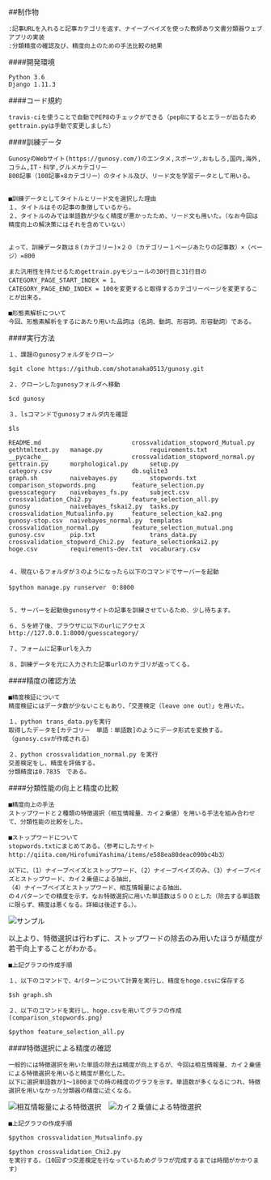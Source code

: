 
##制作物
```
:記事URLを入れると記事カテゴリを返す、ナイーブベイズを使った教師あり文書分類器ウェブアプリの実装
:分類精度の確認及び、精度向上のための手法比較の結果
```
####開発環境
```
Python 3.6
Django 1.11.3
```
####コード規約
```
travis-ciを使うことで自動でPEP8のチェックができる（pep8にするとエラーが出るためgettrain.pyは手動で変更しました）
```
####訓練データ
```
GunosyのWebサイト(https://gunosy.com/)のエンタメ,スポーツ,おもしろ,国内,海外,コラム,IT・科学,グルメカテゴリー
800記事（100記事×8カテゴリー）のタイトル及び、リード文を学習データとして用いる。


■訓練データとしてタイトルとリード文を選択した理由
１、タイトルはその記事の象徴しているから。
２、タイトルのみでは単語数が少なく精度が悪かったため、リード文も用いた。（なお今回は精度向上の解決策にはそれを含めていない）


よって、訓練データ数は８(カテゴリー)×２０（カテゴリー１ページあたりの記事数）×（ページ）=800

また汎用性を持たせるためgettrain.pyモジュールの30行目と31行目のCATEGORY_PAGE_START_INDEX = 1、
CATEGORY_PAGE_END_INDEX = 100を変更すると取得するカテゴリーページを変更することが出来る。

■形態素解析について
今回、形態素解析をするにあたり用いた品詞は（名詞、動詞、形容詞、形容動詞）である。
```

####実行方法
```
１、課題のgunosyフォルダをクローン  

$git clone https://github.com/shotanaka0513/gunosy.git  

２、クローンしたgunosyフォルダへ移動  

$cd gunosy    

３、lsコマンドでgunosyフォルダ内を確認  

$ls

README.md                         crossvalidation_stopword_Mutual.py  gethtmltext.py   manage.py             requirements.txt
__pycache__                       crossvalidation_stopword_normal.py  gettrain.py      morphological.py      setup.py
category.csv                      db.sqlite3                          graph.sh         naivebayes.py         stopwords.txt
comparison_stopwords.png          feature_selection.py                guesscategory    naivebayes_fs.py      subject.csv
crossvalidation_Chi2.py           feature_selection_all.py            gunosy           naivebayes_fskai2.py  tasks.py
crossvalidation_Mutualinfo.py     feature_selection_ka2.png           gunosy-stop.csv  naivebayes_normal.py  templates
crossvalidation_normal.py         feature_selection_mutual.png        gunosy.csv       pip.txt               trans_data.py
crossvalidation_stopword_Chi2.py  feature_selectionkai2.py            hoge.csv         requirements-dev.txt  vocaburary.csv


４、現在いるフォルダが３のようになったら以下のコマンドでサーバーを起動  

$python manage.py runserver　0:8000　


５、サーバーを起動後gunosyサイトの記事を訓練させているため、少し待ちます。  

６、５を終了後、ブラウザに以下のurlにアクセス  
http://127.0.0.1:8000/guesscategory/

７、フォームに記事urlを入力  

８、訓練データを元に入力された記事urlのカテゴリが返ってくる。

```

####精度の確認方法
```
■精度検証について
精度検証にはデータ数が少ないこともあり、「交差検定（leave one out）」を用いた。

１、python trans_data.pyを実行
取得したデータを[カテゴリー　単語：単語数]のようにデータ形式を変換する。（gunosy.csvが作成される）

２、python crossvalidation_normal.py を実行
交差検定をし、精度を評価する。
分類精度は0.7835　である。
```


####分類性能の向上と精度の比較
```
■精度向上の手法
ストップワードと２種類の特徴選択（相互情報量、カイ２乗値）を用いる手法を組み合わせて、分類性能の比較をした。

■ストップワードについて
stopwords.txtにまとめてある。（参考にしたサイトhttp://qiita.com/HirofumiYashima/items/e588ea80deac090bc4b3）

以下に、（1）ナイーブベイズとストップワード、(2）ナイーブベイズのみ、（3）ナイーブベイズとストップワード、カイ２乗値による抽出,
（4）ナイーブベイズとストップワード、相互情報量による抽出、
の４パターンでの精度を示す。なお特徴選択に用いた単語数は５００とした（除去する単語数に限らず、精度は悪くなる。詳細は後述する。）。

```

<img src="https://user-images.githubusercontent.com/25298659/29155355-98bc063a-7dd6-11e7-9118-7b06561e703c.png"  title="サンプル" >

以上より、特徴選択は行わずに、ストップワードの除去のみ用いたほうが精度が若干向上することがわかる。

```
■上記グラフの作成手順

１、以下のコマンドで、4パターンについて計算を実行し、精度をhoge.csvに保存する

$sh graph.sh

２、以下のコマンドを実行し、hoge.csvを用いてグラフの作成  (comparison_stopwords.png)

$python feature_selection_all.py

```
####特徴選択による精度の確認
```
一般的には特徴選択を用いた単語の除去は精度が向上するが、今回は相互情報量、カイ２乗値による特徴選択を用いると精度が悪化した。
以下に選択単語数が1〜1800までの時の精度のグラフを示す。単語数が多くなるにつれ、特徴選択を用いなかった分類器の精度に近くなる。
```

<img src="https://user-images.githubusercontent.com/25298659/29155366-b543ef8e-7dd6-11e7-92f8-78dcf2495ef7.png"  title="相互情報量による特徴選択" >　<img src="https://user-images.githubusercontent.com/25298659/29155370-bd570f1c-7dd6-11e7-802f-ae1272bc9c0c.png"  title="カイ２乗値による特徴選択" >　

```
■上記グラフの作成手順

$python crossvalidation_Mutualinfo.py

$python crossvalidation_Chi2.py
を実行する。（10回ずつ交差検定を行なっているためグラフが完成するまでは時間がかかります）   
```     
